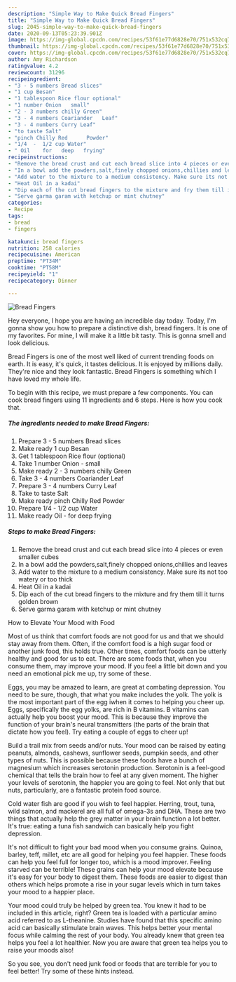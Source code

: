 ```yaml
---
description: "Simple Way to Make Quick Bread Fingers"
title: "Simple Way to Make Quick Bread Fingers"
slug: 2045-simple-way-to-make-quick-bread-fingers
date: 2020-09-13T05:23:39.901Z
image: https://img-global.cpcdn.com/recipes/53f61e77d6828e70/751x532cq70/bread-fingers-recipe-main-photo.jpg
thumbnail: https://img-global.cpcdn.com/recipes/53f61e77d6828e70/751x532cq70/bread-fingers-recipe-main-photo.jpg
cover: https://img-global.cpcdn.com/recipes/53f61e77d6828e70/751x532cq70/bread-fingers-recipe-main-photo.jpg
author: Amy Richardson
ratingvalue: 4.2
reviewcount: 31296
recipeingredient:
- "3 - 5 numbers Bread slices"
- "1 cup Besan"
- "1 tablespoon Rice flour optional"
- "1 number Onion   small"
- "2 - 3 numbers chilly Green"
- "3 - 4 numbers Coariander   Leaf"
- "3 - 4 numbers Curry Leaf"
- "to taste Salt"
- "pinch Chilly Red      Powder"
- "1/4  -  1/2 cup Water"
- " Oil    for   deep   frying"
recipeinstructions:
- "Remove the bread crust and cut each bread slice into 4 pieces or even smaller cubes"
- "In a bowl add the powders,salt,finely chopped onions,chillies and leaves"
- "Add water to the mixture to a medium consistency. Make sure its not too watery or too thick"
- "Heat Oil in a kadai"
- "Dip each of the cut bread fingers to the mixture and fry them till it turns golden brown"
- "Serve garma garam with ketchup or mint chutney"
categories:
- Recipe
tags:
- bread
- fingers

katakunci: bread fingers 
nutrition: 258 calories
recipecuisine: American
preptime: "PT34M"
cooktime: "PT58M"
recipeyield: "1"
recipecategory: Dinner

---
```



![Bread Fingers](https://img-global.cpcdn.com/recipes/53f61e77d6828e70/751x532cq70/bread-fingers-recipe-main-photo.jpg)

Hey everyone, I hope you are having an incredible day today. Today, I'm gonna show you how to prepare a distinctive dish, bread fingers. It is one of my favorites. For mine, I will make it a little bit tasty. This is gonna smell and look delicious.



Bread Fingers is one of the most well liked of current trending foods on earth. It is easy, it's quick, it tastes delicious. It is enjoyed by millions daily. They're nice and they look fantastic. Bread Fingers is something which I have loved my whole life.


To begin with this recipe, we must prepare a few components. You can cook bread fingers using 11 ingredients and 6 steps. Here is how you cook that.

<!--inarticleads1-->

##### The ingredients needed to make Bread Fingers:

1. Prepare 3 - 5 numbers Bread slices
1. Make ready 1 cup Besan
1. Get 1 tablespoon Rice flour (optional)
1. Take 1 number Onion -  small
1. Make ready 2 - 3 numbers chilly Green
1. Take 3 - 4 numbers Coariander   Leaf
1. Prepare 3 - 4 numbers Curry Leaf
1. Take to taste Salt
1. Make ready pinch Chilly Red      Powder
1. Prepare 1/4  -  1/2 cup Water
1. Make ready  Oil  -  for   deep   frying




<!--inarticleads2-->

##### Steps to make Bread Fingers:

1. Remove the bread crust and cut each bread slice into 4 pieces or even smaller cubes
1. In a bowl add the powders,salt,finely chopped onions,chillies and leaves
1. Add water to the mixture to a medium consistency. Make sure its not too watery or too thick
1. Heat Oil in a kadai
1. Dip each of the cut bread fingers to the mixture and fry them till it turns golden brown
1. Serve garma garam with ketchup or mint chutney




How to Elevate Your Mood with Food


Most of us think that comfort foods are not good for us and that we should stay away from them. Often, if the comfort food is a high sugar food or another junk food, this holds true. Other times, comfort foods can be utterly healthy and good for us to eat. There are some foods that, when you consume them, may improve your mood. If you feel a little bit down and you need an emotional pick me up, try some of these.

Eggs, you may be amazed to learn, are great at combating depression. You need to be sure, though, that what you make includes the yolk. The yolk is the most important part of the egg iwhen it comes to helping you cheer up. Eggs, specifically the egg yolks, are rich in B vitamins. B vitamins can actually help you boost your mood. This is because they improve the function of your brain's neural transmitters (the parts of the brain that dictate how you feel). Try eating a couple of eggs to cheer up!

Build a trail mix from seeds and/or nuts. Your mood can be raised by eating peanuts, almonds, cashews, sunflower seeds, pumpkin seeds, and other types of nuts. This is possible because these foods have a bunch of magnesium which increases serotonin production. Serotonin is a feel-good chemical that tells the brain how to feel at any given moment. The higher your levels of serotonin, the happier you are going to feel. Not only that but nuts, particularly, are a fantastic protein food source.

Cold water fish are good if you wish to feel happier. Herring, trout, tuna, wild salmon, and mackerel are all full of omega-3s and DHA. These are two things that actually help the grey matter in your brain function a lot better. It's true: eating a tuna fish sandwich can basically help you fight depression. 

It's not difficult to fight your bad mood when you consume grains. Quinoa, barley, teff, millet, etc are all good for helping you feel happier. These foods can help you feel full for longer too, which is a mood improver. Feeling starved can be terrible! These grains can help your mood elevate because it's easy for your body to digest them. These foods are easier to digest than others which helps promote a rise in your sugar levels which in turn takes your mood to a happier place.

Your mood could truly be helped by green tea. You knew it had to be included in this article, right? Green tea is loaded with a particular amino acid referred to as L-theanine. Studies have found that this specific amino acid can basically stimulate brain waves. This helps better your mental focus while calming the rest of your body. You already knew that green tea helps you feel a lot healthier. Now you are aware that green tea helps you to raise your moods also!

So you see, you don't need junk food or foods that are terrible for you to feel better! Try  some  of  these  hints  instead.

